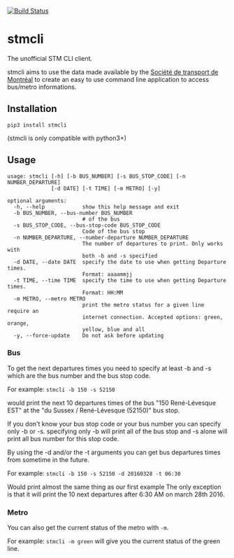 [![Build Status](https://travis-ci.org/stmcli/stmcli.svg?branch=master)](https://travis-ci.org/stmcli/stmcli)
# stmcli
The unofficial STM CLI client.

stmcli aims to use the data made available by the [Société de transport de Montréal](http://www.stm.info/)
to create an easy to use command line application to access bus/metro informations.

## Installation

``` pip3 install stmcli ```

(stmcli is only compatible with python3+)

## Usage

```
usage: stmcli [-h] [-b BUS_NUMBER] [-s BUS_STOP_CODE] [-n NUMBER_DEPARTURE]
              [-d DATE] [-t TIME] [-m METRO] [-y]

optional arguments:
  -h, --help            show this help message and exit
  -b BUS_NUMBER, --bus-number BUS_NUMBER
                        # of the bus
  -s BUS_STOP_CODE, --bus-stop-code BUS_STOP_CODE
                        Code of the bus stop
  -n NUMBER_DEPARTURE, --number-departure NUMBER_DEPARTURE
                        The number of departures to print. Only works with
                        both -b and -s specified
  -d DATE, --date DATE  specify the date to use when getting Departure times.
                        Format: aaaammjj
  -t TIME, --time TIME  specify the time to use when getting Departure times.
                        Format: HH:MM
  -m METRO, --metro METRO
                        print the metro status for a given line require an
                        internet connection. Accepted options: green, orange,
                        yellow, blue and all
  -y, --force-update    Do not ask before updating
```
### Bus
To get the next departures times you need to specify at least -b and -s which are the bus number and the bus stop code.

For example: ``` stmcli -b 150 -s 52150 ```

would print the next 10 departures times of the bus "150 René-Lévesque EST" at the "du Sussex / René-Lévesque (52150)" bus stop.

If you don't know your bus stop code or your bus number you can specify only -b or -s. specifying only -b will print all of the bus stop and -s alone will print all bus number for this stop code.

By using the -d and/or the -t arguments you can get bus departures times from sometime in the future.

For example: ``` stmcli -b 150 -s 52150 -d 20160328 -t 06:30 ```

Would print almost the same thing as our first example The only exception is that it will print the 10 next departures after 6:30 AM on march 28th 2016.

### Metro
You can also get the current status of the metro with ```-m```.

For example: ``` stmcli -m green ``` will give you the current status of the green line.
